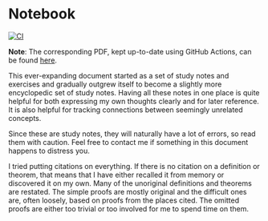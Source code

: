 # Notebook

[![CI](https://github.com/v--/notebook/workflows/Build/badge.svg)](https://github.com/v--/notebook/actions?query=workflow%3ABuild)

__Note__: The corresponding PDF, kept up-to-date using GitHub Actions, can be found [here](https://ivasilev.net/files/Notebook.pdf).

This ever-expanding document started as a set of study notes and exercises and gradually outgrew itself to become a slightly more encyclopedic set of study notes. Having all these notes in one place is quite helpful for both expressing my own thoughts clearly and for later reference. It is also helpful for tracking connections between seemingly unrelated concepts.

Since these are study notes, they will naturally have a lot of errors, so read them with caution. Feel free to contact me if something in this document happens to distress you.

I tried putting citations on everything. If there is no citation on a definition or theorem, that means that I have either recalled it from memory or discovered it on my own. Many of the unoriginal definitions and theorems are restated. The simple proofs are mostly original and the difficult ones are, often loosely, based on proofs from the places cited. The omitted proofs are either too trivial or too involved for me to spend time on them.
